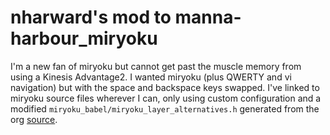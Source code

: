 # nharward's mod to manna-harbour_miryoku

I'm a new fan of miryoku but cannot get past the muscle memory from using
a Kinesis Advantage2. I wanted miryoku (plus QWERTY and vi navigation) but
with the space and backspace keys swapped. I've linked to miryoku source
files wherever I can, only using custom configuration and a modified
`miryoku_babel/miryoku_layer_alternatives.h` generated from the org
[source](https://github.com/nharward/miryoku_babel/tree/nharward).
